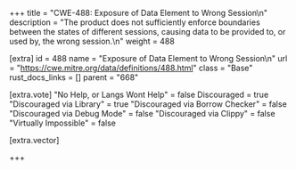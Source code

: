 +++
title = "CWE-488: Exposure of Data Element to Wrong Session\n"
description = "The product does not sufficiently enforce boundaries between the states of different sessions, causing data to be provided to, or used by, the wrong session.\n"
weight = 488

[extra]
id = 488
name = "Exposure of Data Element to Wrong Session\n"
url = "https://cwe.mitre.org/data/definitions/488.html"
class = "Base"
rust_docs_links = []
parent = "668"

[extra.vote]
"No Help, or Langs Wont Help" = false
Discouraged = true
"Discouraged via Library" = true
"Discouraged via Borrow Checker" = false
"Discouraged via Debug Mode" = false
"Discouraged via Clippy" = false
"Virtually Impossible" = false

[extra.vector]

+++